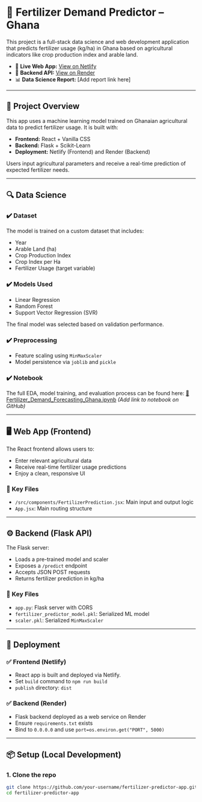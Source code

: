 # 🌾 Fertilizer Demand Predictor – Ghana

This project is a full-stack data science and web development application that predicts fertilizer usage (kg/ha) in Ghana based on agricultural indicators like crop production index and arable land.

- 🔗 **Live Web App:** [View on Netlify](https://fertilizer-usage-predictor.netlify.app)
- 🔗 **Backend API:** [View on Render](https://fertilizer-predictor-project.onrender.com)
- 📊 **Data Science Report:** [Add report link here]

---

## 📌 Project Overview

This app uses a machine learning model trained on Ghanaian agricultural data to predict fertilizer usage. It is built with:

- **Frontend:** React + Vanilla CSS
- **Backend:** Flask + Scikit-Learn
- **Deployment:** Netlify (Frontend) and Render (Backend)

Users input agricultural parameters and receive a real-time prediction of expected fertilizer needs.

---

## 🔍 Data Science

### ✔️ Dataset

The model is trained on a custom dataset that includes:
- Year
- Arable Land (ha)
- Crop Production Index
- Crop Index per Ha
- Fertilizer Usage (target variable)

### ✔️ Models Used
- Linear Regression
- Random Forest
- Support Vector Regression (SVR)

The final model was selected based on validation performance.

### ✔️ Preprocessing
- Feature scaling using `MinMaxScaler`
- Model persistence via `joblib` and `pickle`

### ✔️ Notebook
The full EDA, model training, and evaluation process can be found here: [📄 Fertilizer_Demand_Forecasting_Ghana.ipynb](#) *(Add link to notebook on GitHub)*

---

## 🖥 Web App (Frontend)

The React frontend allows users to:
- Enter relevant agricultural data
- Receive real-time fertilizer usage predictions
- Enjoy a clean, responsive UI

### 📂 Key Files
- `/src/components/FertilizerPrediction.jsx`: Main input and output logic
- `App.jsx`: Main routing structure

---

## ⚙️ Backend (Flask API)

The Flask server:
- Loads a pre-trained model and scaler
- Exposes a `/predict` endpoint
- Accepts JSON POST requests
- Returns fertilizer prediction in kg/ha

### 📂 Key Files
- `app.py`: Flask server with CORS
- `fertilizer_predictor_model.pkl`: Serialized ML model
- `scaler.pkl`: Serialized `MinMaxScaler`

---

## 🚀 Deployment

### ✅ Frontend (Netlify)
- React app is built and deployed via Netlify.
- Set `build` command to `npm run build`
- `publish` directory: `dist`

### ✅ Backend (Render)
- Flask backend deployed as a web service on Render
- Ensure `requirements.txt` exists
- Bind to `0.0.0.0` and use `port=os.environ.get("PORT", 5000)`

---

## 📦 Setup (Local Development)

### 1. Clone the repo
```bash
git clone https://github.com/your-username/fertilizer-predictor-app.git
cd fertilizer-predictor-app



